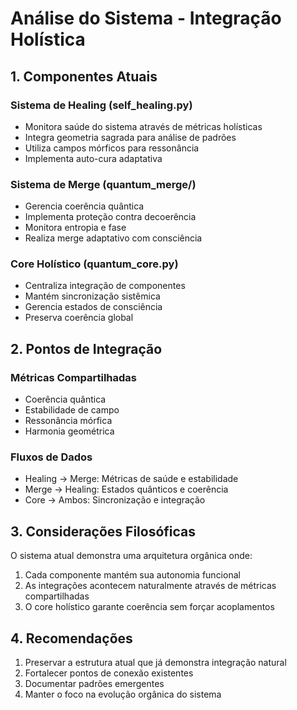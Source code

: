 # Análise do Sistema - Integração Holística

## 1. Componentes Atuais

### Sistema de Healing (self_healing.py)
- Monitora saúde do sistema através de métricas holísticas
- Integra geometria sagrada para análise de padrões
- Utiliza campos mórficos para ressonância
- Implementa auto-cura adaptativa

### Sistema de Merge (quantum_merge/)
- Gerencia coerência quântica
- Implementa proteção contra decoerência
- Monitora entropia e fase
- Realiza merge adaptativo com consciência

### Core Holístico (quantum_core.py)
- Centraliza integração de componentes
- Mantém sincronização sistêmica
- Gerencia estados de consciência
- Preserva coerência global

## 2. Pontos de Integração

### Métricas Compartilhadas
- Coerência quântica
- Estabilidade de campo
- Ressonância mórfica
- Harmonia geométrica

### Fluxos de Dados
- Healing → Merge: Métricas de saúde e estabilidade
- Merge → Healing: Estados quânticos e coerência
- Core → Ambos: Sincronização e integração

## 3. Considerações Filosóficas

O sistema atual demonstra uma arquitetura orgânica onde:
1. Cada componente mantém sua autonomia funcional
2. As integrações acontecem naturalmente através de métricas compartilhadas
3. O core holístico garante coerência sem forçar acoplamentos

## 4. Recomendações

1. Preservar a estrutura atual que já demonstra integração natural
2. Fortalecer pontos de conexão existentes
3. Documentar padrões emergentes
4. Manter o foco na evolução orgânica do sistema
